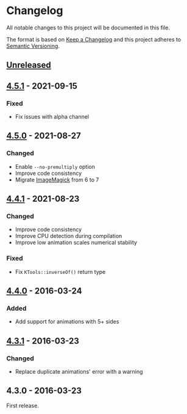 # Changelog

All notable changes to this project will be documented in this file.

The format is based on [Keep a Changelog](http://keepachangelog.com/en/1.0.0/)
and this project adheres to [Semantic Versioning](http://semver.org/spec/v2.0.0.html).

## [Unreleased][]

## [4.5.1][] - 2021-09-15

### Fixed

- Fix issues with alpha channel

## [4.5.0][] - 2021-08-27

### Changed

- Enable `--no-premultiply` option
- Improve code consistency
- Migrate [ImageMagick][] from 6 to 7

## [4.4.1][] - 2021-08-23

### Changed

- Improve code consistency
- Improve CPU detection during compilation
- Improve low animation scales numerical stability

### Fixed

- Fix `KTools::inverseOf()` return type

## [4.4.0][] - 2016-03-24

### Added

- Add support for animations with 5+ sides

## [4.3.1][] - 2016-03-23

### Changed

- Replace duplicate animations' error with a warning

## 4.3.0 - 2016-03-23

First release.

[unreleased]: https://github.com/victorpopkov/ktools/compare/v4.5.1...HEAD
[4.5.1]: https://github.com/victorpopkov/ktools/compare/v4.5.0...v4.5.1
[4.5.0]: https://github.com/victorpopkov/ktools/compare/v4.4.1...v4.5.0
[4.4.1]: https://github.com/victorpopkov/ktools/compare/4.4.0...v4.4.1
[4.4.0]: https://github.com/victorpopkov/ktools/compare/4.3.1...4.4.0
[4.3.1]: https://github.com/victorpopkov/ktools/compare/4.3.0...4.3.1
[eslint]: https://eslint.org/
[github actions]: https://github.com/features/actions
[github]: https://github.com/
[imagemagick]: https://imagemagick.org/index.php
[prettier]: https://prettier.io/
[remark]: https://remark.js.org/
[stylelint]: https://stylelint.io/
[travis ci]: https://travis-ci.org/
[webpack]: https://webpack.js.org/
